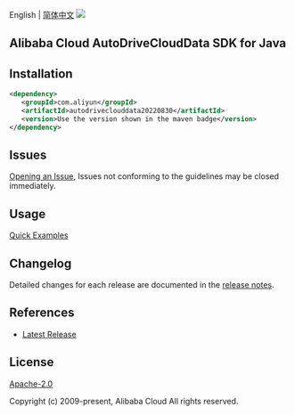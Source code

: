 English | [简体中文](README-CN.md)
![](https://aliyunsdk-pages.alicdn.com/icons/AlibabaCloud.svg)

## Alibaba Cloud AutoDriveCloudData SDK for Java

## Installation

```xml
<dependency>
   <groupId>com.aliyun</groupId>
   <artifactId>autodriveclouddata20220830</artifactId>
   <version>Use the version shown in the maven badge</version>
</dependency>
```

## Issues
[Opening an Issue](https://github.com/aliyun/alibabacloud-java-sdk/issues/new), Issues not conforming to the guidelines may be closed immediately.

## Usage
[Quick Examples](https://github.com/aliyun/alibabacloud-java-sdk/blob/master/docs/0-Examples-EN.md#quick-examples)

## Changelog
Detailed changes for each release are documented in the [release notes](./ChangeLog.txt).

## References
* [Latest Release](https://github.com/aliyun/alibabacloud-java-sdk/)

## License
[Apache-2.0](http://www.apache.org/licenses/LICENSE-2.0)

Copyright (c) 2009-present, Alibaba Cloud All rights reserved.